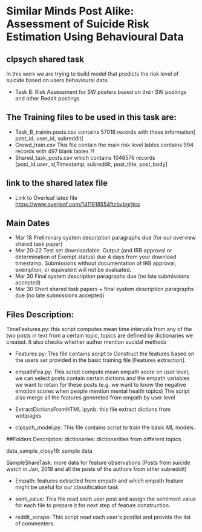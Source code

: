 # Similar Minds Post Alike: Assessment of Suicide Risk Estimation Using Behavioural Data
## clpsych shared task
In this work we are trying to build model that predicts the risk level of suicide based on users behavioural data. 
* Task B: Risk Assessment for SW posters based on their SW postings and other Reddit postings
## The Training files to be used in this task are:
* Task_B_trainin.posts.csv contains 57016 records with these information[ post_id, user_id, subreddit]
* Crowd_train.csv This file contain the main risk level lables contains 994 records with 497 blank lables ?!
* Shared_task_posts.csv which contains 1048576 records [post_id,user_id,Timestamp, subreddit, post_title, post_body]

## link to the shared latex file
* Link to Overleaf latex file https://www.overleaf.com/1411918554ftzbvbgrjtcs
## Main Dates
* Mar 18     Preliminary system description paragraphs due (for our overview shared task paper)
* Mar 20-22  Test set downloadable. Output (and IRB approval or determination of Exempt status) due 4 days from your download timestamp.   Submissions without documentation of IRB approval, exemption, or equivalent will not be evaluated.
* Mar 30     Final system description paragraphs due (no late submissions accepted)
* Mar 30     Short shared task papers + final system description paragraphs due (no late submissions accepted)


## Files Description:
TimeFeatures.py: this script computes mean time intervals from any of the two posts in text from a certain topic, topics are defined by dictionaries we created. It also checks whether author mention sucidal methods

* Features.py: This file contains script to Construct the features based on the users set provided in the basic training file [Features extraction]. 

* empathFea.py: This script compute mean empath score on user level, we can select posts contain certain dictions and the empath variables we want to retain for these posts (e.g. we want to know the negative emotion scores when people mention mental health topics) The script also merge all the features genereted from empath by user level

* ExtractDictionsFromHTML.ipynb: this file extract dictions from webpages 

* clpsych_model.py: This file contains script to train the basic ML models. 

##Folders Description:
dictionaries: dictionarities from different topics

data_sample_clpsy19: sample data

SampleShareTask: more data for feature observations (Posts from suicide watch in Jan, 2019 and all the posts of the authors from other subreddit)

* Empath: features extracted from empath and which empath feature might be useful for our classification task

* senti_value: This file read each user post and assign the sentiment value for each file to prepare it for next step of feature construction.

*  	reddit_scrape: This script read each user's postlist and provide the list of commenters. 




